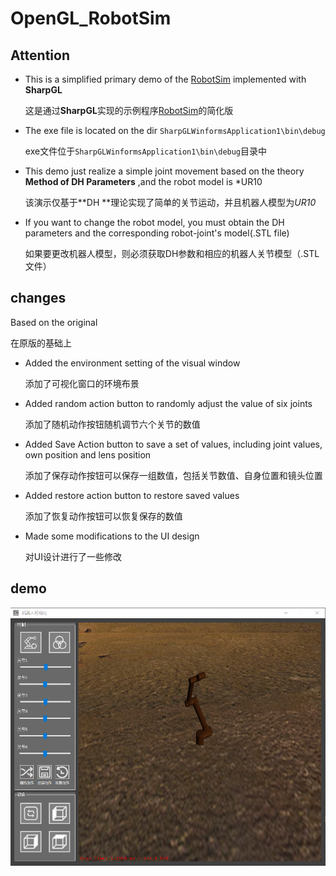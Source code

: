 # OpenGL_RobotSim

## Attention

- This is a simplified primary demo of the [RobotSim](https://github.com/StrongerSuperman/OpenGL_RobotSim) implemented with **SharpGL**

  这是通过**SharpGL**实现的示例程序[RobotSim](https://github.com/StrongerSuperman/OpenGL_RobotSim)的简化版

- The exe file is located on the dir `SharpGLWinformsApplication1\bin\debug`

  exe文件位于`SharpGLWinformsApplication1\bin\debug`目录中

- This demo just realize a simple joint movement based on the theory **Method of DH Parameters** ,and the robot model is *UR10

  该演示仅基于**DH **理论实现了简单的关节运动，并且机器人模型为*UR10*

- If you want to change the robot model, you must obtain the DH parameters and the corresponding robot-joint's model(.STL file)

  如果要更改机器人模型，则必须获取DH参数和相应的机器人关节模型（.STL文件）

## changes

Based on the original

在原版的基础上

- Added the environment setting of the visual window

  添加了可视化窗口的环境布景

- Added random action button to randomly adjust the value of six joints

  添加了随机动作按钮随机调节六个关节的数值

- Added Save Action button to save a set of values, including joint values, own position and lens position

  添加了保存动作按钮可以保存一组数值，包括关节数值、自身位置和镜头位置

- Added restore action button to restore saved values

  添加了恢复动作按钮可以恢复保存的数值

- Made some modifications to the UI design

  对UI设计进行了一些修改

## demo

![图片](https://github.com/winng51/OpenGL_RobotSim/blob/master/demo.png?raw=true)
